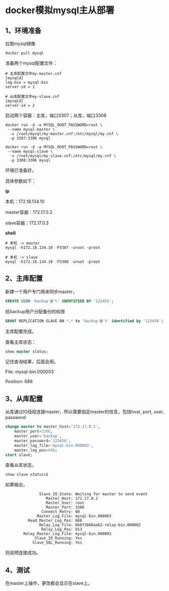 # docker模拟mysql主从部署

## 1、环境准备

拉取mysql镜像

```shell
docker pull mysql
```

准备两个mysql配置文件：

```properties
# 主库配置文件my-master.cnf
[mysqld]
log-bin = mysql-bin
server-id = 1

# 从库配置文件my-slave.cnf
[mysqld]
server-id = 2
```

启动两个容器：主库，端口3307；从库，端口3308

```shell
docker run -d -e MYSQL_ROOT_PASSWORD=root \
 --name mysql-master \
  -v /root/mysql/my-master.cnf:/etc/mysql/my.cnf \
  -p 3307:3306 mysql

docker run -d -e MYSQL_ROOT_PASSWORD=root \
 --name mysql-slave \
  -v /root/mysql/my-slave.cnf:/etc/mysql/my.cnf \
  -p 3308:3306 mysql
```

环境已准备好。

具体参数如下：

**ip**

本机：172.18.134.10

master容器：172.17.0.2

slave容器：172.17.0.3

**shell**

```shell
# 本机 -> master
mysql -h172.18.134.10 -P3307 -uroot -proot

# 本机 -> slave
mysql -h172.18.134.10 -P3308 -uroot -proot

```



## 2、主库配置

新建一个用户专门用来同步master，

```sql
CREATE USER 'backup'@'%' IDENTIFIED BY '123456';
```

给backup用户分配备份的权限

```sql
GRANT REPLICATION SLAVE ON *.* to 'backup'@'%' identified by '123456';
```

主库配置完成。

查看主库状态：

```sql
show master status;
```

记住查询结果，后面会用。

File: mysql-bin.000003

Position: 688



## 3、从库配置

从库通过IO线程连接master，所以需要指定master的信息，包括host, port, user, password

```sql
change master to master_host='172.17.0.2', 
	master_port=3306, 
	master_user='backup', 
	master_password='123456', 
	master_log_file='mysql-bin.000003', 
	master_log_pos=688;
start slave;
```

查看从库状态，

```shell
show slave status\G
```

如果输出，

```text
               Slave_IO_State: Waiting for master to send event
                  Master_Host: 172.17.0.2
                  Master_User: root
                  Master_Port: 3306
                Connect_Retry: 60
              Master_Log_File: mysql-bin.000003
          Read_Master_Log_Pos: 688
               Relay_Log_File: 6b0f3668aa62-relay-bin.000002
                Relay_Log_Pos: 913
        Relay_Master_Log_File: mysql-bin.000003
             Slave_IO_Running: Yes
            Slave_SQL_Running: Yes
```
则说明连接成功。

## 4、测试

在master上操作，更改都会显示在slave上。

